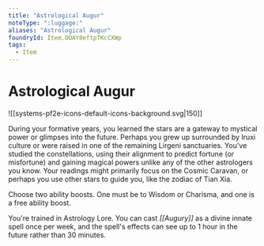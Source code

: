 ```yaml
---
title: "Astrological Augur"
noteType: ":luggage:"
aliases: "Astrological Augur"
foundryId: Item.OOAY8eftpTKcCXWp
tags:
  - Item
---
```


# Astrological Augur
![[systems-pf2e-icons-default-icons-background.svg|150]]

During your formative years, you learned the stars are a gateway to mystical power or glimpses into the future. Perhaps you grew up surrounded by Iruxi culture or were raised in one of the remaining Lirgeni sanctuaries. You've studied the constellations, using their alignment to predict fortune (or misfortune) and gaining magical powers unlike any of the other astrologers you know. Your readings might primarily focus on the Cosmic Caravan, or perhaps you use other stars to guide you, like the zodiac of Tian Xia.

Choose two ability boosts. One must be to Wisdom or Charisma, and one is a free ability boost.

You're trained in Astrology Lore. You can cast _[[Augury]]_ as a divine innate spell once per week, and the spell's effects can see up to 1 hour in the future rather than 30 minutes.

